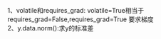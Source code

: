 1、volatile和requires_grad: volatile=True相当于requires_grad=False,requires_grad=True 要求梯度  
2、y.data.norm():求y的标准差
